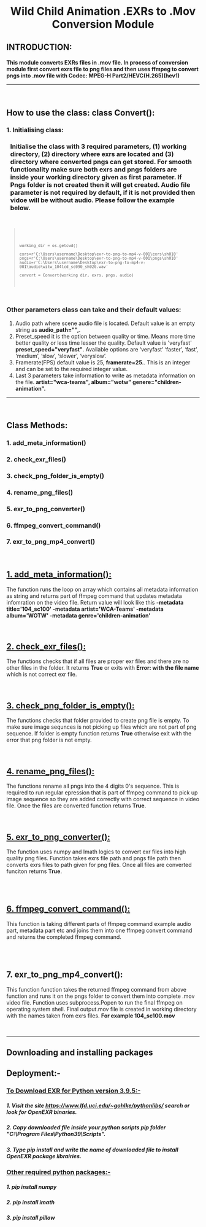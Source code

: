 # <center>Wild Child Animation .EXRs to .Mov Conversion Module</center>

## INTRODUCTION:
#### This module converts EXRs files in .mov file. In process of conversion module first convert exrs file to png files and then uses ffmpeg to convert pngs into .mov file with Codec: MPEG-H Part2/HEVC(H.265)(hev1)<hr><br>

## How to use the class: class Convert():
### 1. Initialising class:
### <p style="margin:10">Initialise the class with 3 required parameters, (1) working directory, (2) directory where exrs are located and (3) directory where converted pngs can get stored. For smooth functionality make sure both exrs and pngs folders are inside your working directory given as first parameter. If Pngs folder is not created then it will get created. Audio file parameter is not required by default, if it is not provided then vidoe will be without audio. Please follow the example below.</P>
<code style="color:lightgreen">
<blockquote>
    
    working_dir = os.getcwd()
    
    exrs=r'C:\Users\username\Desktop\exr-to-png-to-mp4-v-001\exrs\sh010'
    pngs=r'C:\Users\username\Desktop\exr-to-png-to-mp4-v-001\pngs\sh010'
    audio=r'C:\Users\username\Desktop\exr-to-png-to-mp4-v-001\audio\witw_104lcd_sc090_sh020.wav'
    
    convert = Convert(working_dir, exrs, pngs, audio)
</blockquote>
</code>

<h3><b>Other parameters class can take and their default values:</b></h3>

1. Audio path where scene audio file is located. Default value is an empty string as <b>audio_path="",</b>.
2. Preset_speed it is the option between quality or time. Means more time better quality or less time lesser the quality. Default value is 'veryfast' <b>preset_speed="veryfast"</b>. Available options are ‘veryfast’ ‘faster’, ‘fast’, ‘medium’, ‘slow’, ‘slower’, ‘veryslow’.
3. Framerate(FPS) default value is 25, <b>framerate=25.</b>. This is an integer and can be set to the required integer value.
4. Last 3 parameters take information to write as metadata information on the file. <b>artist="wca-teams", album="wotw" genere="children-animation".</b>
<hr><br>

## Class Methods:
### 1. add_meta_information()
### 2. check_exr_files()
### 3. check_png_folder_is_empty()
### 4. rename_png_files()
### 5. exr_to_png_converter()
### 6. ffmpeg_convert_command()
### 7. exr_to_png_mp4_convert()
<br>
<h2><u>1. add_meta_information():</u></h2>
<p>The function runs the loop on array which contains all metadata information as string and returns part of ffmpeg command that updates metadata infomration on the video file. Return value will look like this <b>-metadata title='104_sc100' -metadata artist='WCA-Teams' -metadata album='WOTW' -metadata genre='children-animation' </b></p>

<br>
<h2><u>2. check_exr_files():</u></h2>
<p>The functions checks that if all files are proper exr files and there are no other files in the folder. It returns <b>True</b> or exits with <b>Error: with the file name</b> which is not correct exr file.</p>

<br>
<h2><u>3. check_png_folder_is_empty():</u></h2>
<p>The functions checks that folder provided to create png file is empty. To make sure image sequnces is not picking up files which are not part of png sequence. If folder is empty function returns <b>True</b> otherwise exit with the error that png folder is not empty.</p>

<br>
<h2><u>4. rename_png_files():</u></h2>
<p>The functions rename all pngs into the 4 digits 0's sequence. This is required to run regular epression that is part of ffmpeg command to pick up image sequence so they are added correctly with correct sequence in video file. Once the files are converted function returns <b>True</b>.</p>


<br>
<h2><u>5. exr_to_png_converter():</u></h2>
<p>The function uses numpy and Imath logics to convert exr files into high quality png files. Function takes exrs file path and pngs file path then converts exrs files to path given for png files. Once all files are converted funciton returns <b>True</b>.</p><br>

<br>
<h2><u>6. ffmpeg_convert_command():</u></h2>
<p>This function is taking different parts of ffmpeg command example audio part, metadata part etc and joins them into one ffmpeg convert command and returns the completed ffmpeg command.</p><br>

<br>
<h2>7. exr_to_png_mp4_convert():</h2>
<p>This function function takes the returned ffmpeg command from above function and runs it on the pngs folder to convert them into complete .mov video file. Function uses subprocess.Popen to run the final ffmpeg on operating system shell. Final output.mov file is created in working directory with the names taken from exrs files. <b>For example 104_sc100.mov</b></p><br><hr>

## Downloading and installing packages
## Deployment:-
### <u>To Download EXR for Python version 3.9.5:-</u>
##### 1. Visit the site https://www.lfd.uci.edu/~gohlke/pythonlibs/ search or look for OpenEXR binaries.
##### 2. Copy downloaded file inside your python scripts pip folder "C:\Program Files\Python39\Scripts".
##### 3. Type pip install and write the name of downloaded file to install OpenEXR package librairies. 
### <u>Other required python packages:-</u>
##### 1. pip install numpy
##### 2. pip install imath
##### 3. pip install pillow
